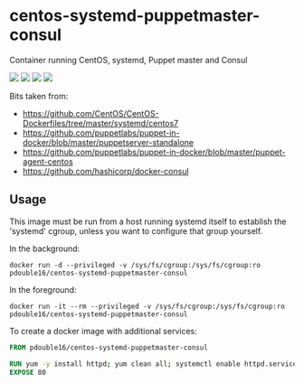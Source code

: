 # centos-systemd-puppetmaster-consul
Container running CentOS, systemd, Puppet master and Consul

[![](https://images.microbadger.com/badges/image/pdouble16/centos-systemd-puppetmaster-consul.svg)](http://microbadger.com/images/pdouble16/centos-systemd-puppetmaster-consul "Get your own image badge on microbadger.com") [![](https://images.microbadger.com/badges/version/pdouble16/centos-systemd-puppetmaster-consul.svg)](http://microbadger.com/images/pdouble16/centos-systemd-puppetmaster-consul "Get your own version badge on microbadger.com") [![](https://images.microbadger.com/badges/commit/pdouble16/centos-systemd-puppetmaster-consul.svg)](http://microbadger.com/images/pdouble16/centos-systemd-puppetmaster-consul "Get your own commit badge on microbadger.com") [![](https://images.microbadger.com/badges/license/pdouble16/centos-systemd-puppetmaster-consul.svg)](http://microbadger.com/images/pdouble16/centos-systemd-puppetmaster-consul "Get your own license badge on microbadger.com")

Bits taken from:
* https://github.com/CentOS/CentOS-Dockerfiles/tree/master/systemd/centos7
* https://github.com/puppetlabs/puppet-in-docker/blob/master/puppetserver-standalone
* https://github.com/puppetlabs/puppet-in-docker/blob/master/puppet-agent-centos
* https://github.com/hashicorp/docker-consul

## Usage

This image must be run from a host running systemd itself to establish the 'systemd' cgroup, unless you want to configure that group yourself.

In the background:
```
docker run -d --privileged -v /sys/fs/cgroup:/sys/fs/cgroup:ro pdouble16/centos-systemd-puppetmaster-consul
```

In the foreground:
```
docker run -it --rm --privileged -v /sys/fs/cgroup:/sys/fs/cgroup:ro pdouble16/centos-systemd-puppetmaster-consul
```

To create a docker image with additional services:
```Dockerfile
FROM pdouble16/centos-systemd-puppetmaster-consul

RUN yum -y install httpd; yum clean all; systemctl enable httpd.service
EXPOSE 80

```

